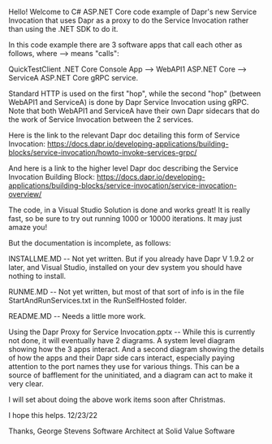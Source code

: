 Hello!  Welcome to C# ASP.NET Core code example of Dapr's new Service Invocation that uses Dapr as a proxy to do the Service Invocation rather than using the .NET SDK to do it.

In this code example there are 3 software apps that call each other as follows, where --> means "calls":   

  QuickTestClient .NET Core Console App --> WebAPI1 ASP.NET Core --> ServiceA ASP.NET Core gRPC service.
  
Standard HTTP is used on the first "hop", while the second "hop" (between WebAPI1 and ServiceA) is done by Dapr Service Invocation using gRPC.  Note that both WebAPI1 and ServiceA have their own Dapr sidecars that do the work of Service Invocation between the 2 services.

Here is the link to the relevant Dapr doc detailing this form of Service Invocation: https://docs.dapr.io/developing-applications/building-blocks/service-invocation/howto-invoke-services-grpc/  

And here is a link to the higher level Dapr doc describing the Service Invocation Building Block: https://docs.dapr.io/developing-applications/building-blocks/service-invocation/service-invocation-overview/

The code, in a Visual Studio Solution is done and works great!  It is really fast, so be sure to try out running 1000 or 10000 iterations.  It may just amaze you!  


But the documentation is incomplete, as follows:

INSTALLME.MD  -- Not yet written.  But if you already have Dapr V 1.9.2 or later, and Visual Studio, installed on your dev system you should have nothing to install.

RUNME.MD -- Not yet written, but most of that sort of info is in the file StartAndRunServices.txt in the RunSelfHosted folder.

README.MD -- Needs a little more work.

Using the Dapr Proxy for Service Invocation.pptx -- While this is currently not done, it will eventually have 2 diagrams.  A system level diagram showing how the 3 apps interact.  And a second diagram showing the details of how the apps and their Dapr side cars interact, especially paying attention to the port names they use for various things.  This can be a source of bafflement for the uninitiated, and a diagram can act to make it very clear.

I will set about doing the above work items soon after Christmas.

I hope this helps. 12/23/22

Thanks, 
George Stevens
Software Architect at Solid Value Software
